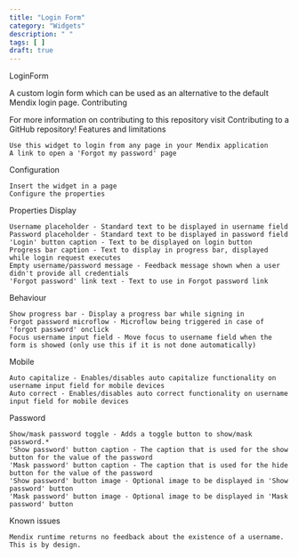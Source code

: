 ```yaml
---
title: "Login Form"
category: "Widgets"
description: " "
tags: [ ]
draft: true
---
```


LoginForm

A custom login form which can be used as an alternative to the default Mendix login page.
Contributing

For more information on contributing to this repository visit Contributing to a GitHub repository!
Features and limitations

    Use this widget to login from any page in your Mendix application
    A link to open a 'Forgot my password' page

Configuration

    Insert the widget in a page
    Configure the properties

Properties
Display

    Username placeholder - Standard text to be displayed in username field
    Password placeholder - Standard text to be displayed in password field
    'Login' button caption - Text to be displayed on login button
    Progress bar caption - Text to display in progress bar, displayed while login request executes
    Empty username/password message - Feedback message shown when a user didn't provide all credentials
    'Forgot password' link text - Text to use in Forgot password link

Behaviour

    Show progress bar - Display a progress bar while signing in
    Forgot password microflow - Microflow being triggered in case of 'forgot password' onclick
    Focus username input field - Move focus to username field when the form is showed (only use this if it is not done automatically)

Mobile

    Auto capitalize - Enables/disables auto capitalize functionality on username input field for mobile devices
    Auto correct - Enables/disables auto correct functionality on username input field for mobile devices

Password

    Show/mask password toggle - Adds a toggle button to show/mask password.*
    'Show password' button caption - The caption that is used for the show button for the value of the password
    'Mask password' button caption - The caption that is used for the hide button for the value of the password
    'Show password' button image - Optional image to be displayed in 'Show password' button
    'Mask password' button image - Optional image to be displayed in 'Mask password' button

Known issues

    Mendix runtime returns no feedback about the existence of a username. This is by design.
